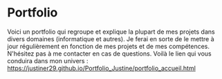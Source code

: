 # Portfolio
Voici un portfolio qui regroupe et explique la plupart de mes projets dans divers domaines (informatique et autres).
Je ferai en sorte de le mettre à jour régulièrement en fonction de mes projets et de mes compétences.
N'hésitez pas à me contacter en cas de questions.
Voilà le lien qui vous conduira dans mon univers : https://justiner29.github.io/Portfolio_Justine/portfolio_accueil.html
